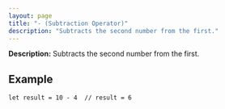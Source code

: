 ```yaml
---
layout: page
title: "- (Subtraction Operator)"
description: "Subtracts the second number from the first."
---
```


**Description:** Subtracts the second number from the first.

## Example

```osprey
let result = 10 - 4  // result = 6
```
